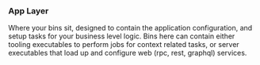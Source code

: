 ### App Layer

Where your bins sit, designed to contain the application configuration, and setup tasks for your business level logic. Bins here can contain either tooling executables to perform jobs for context related tasks, or server executables that load up and configure web (rpc, rest, graphql) services.
